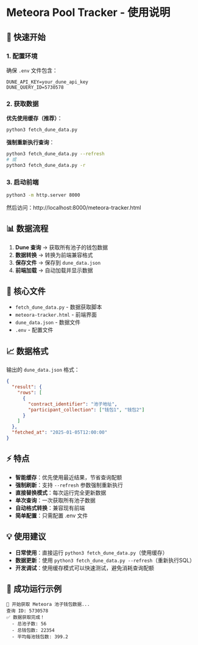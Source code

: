 # Meteora Pool Tracker - 使用说明

## 🚀 快速开始

### 1. 配置环境
确保 `.env` 文件包含：
```
DUNE_API_KEY=your_dune_api_key
DUNE_QUERY_ID=5730578
```

### 2. 获取数据

**优先使用缓存（推荐）**：
```bash
python3 fetch_dune_data.py
```

**强制重新执行查询**：
```bash
python3 fetch_dune_data.py --refresh
# 或
python3 fetch_dune_data.py -r
```

### 3. 启动前端
```bash
python3 -m http.server 8000
```
然后访问：http://localhost:8000/meteora-tracker.html

## 📊 数据流程

1. **Dune 查询** → 获取所有池子的钱包数据
2. **数据转换** → 转换为前端兼容格式
3. **保存文件** → 保存到 `dune_data.json`
4. **前端加载** → 自动加载并显示数据

## 🔧 核心文件

- `fetch_dune_data.py` - 数据获取脚本
- `meteora-tracker.html` - 前端界面
- `dune_data.json` - 数据文件
- `.env` - 配置文件

## 📈 数据格式

输出的 `dune_data.json` 格式：
```json
{
  "result": {
    "rows": [
      {
        "contract_identifier": "池子地址",
        "participant_collection": ["钱包1", "钱包2"]
      }
    ]
  },
  "fetched_at": "2025-01-05T12:00:00"
}
```

## ⚡ 特点

- **智能缓存**：优先使用最近结果，节省查询配额
- **强制刷新**：支持 `--refresh` 参数强制重新执行
- **直接替换模式**：每次运行完全更新数据
- **单次查询**：一次获取所有池子数据
- **自动格式转换**：兼容现有前端
- **简单配置**：只需配置 .env 文件

## 💡 使用建议

- **日常使用**：直接运行 `python3 fetch_dune_data.py`（使用缓存）
- **数据更新**：使用 `python3 fetch_dune_data.py --refresh`（重新执行SQL）
- **开发调试**：使用缓存模式可以快速测试，避免消耗查询配额

## 🎯 成功运行示例

```
🚀 开始获取 Meteora 池子钱包数据...
查询 ID: 5730578
✅ 数据获取完成！
  - 总池子数: 56
  - 总钱包数: 22354
  - 平均每池钱包数: 399.2
```
